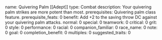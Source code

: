 name: Quivering Palm [[Adept]]
type: Combat
description: Your quivering palm strikes are more potent than most.
prerequisites: Quivering palm class feature.
prerequisite_feats: 0
benefit: Add +2 to the saving throw DC against your quivering palm attacks.
normal: 0
special: 0
teamwork: 0
critical: 0
grit: 0
style: 0
performance: 0
racial: 0
companion_familiar: 0
race_name: 0
note: 0
goal: 0
completion_benefit: 0
multiples: 0
suggested_traits: 0
